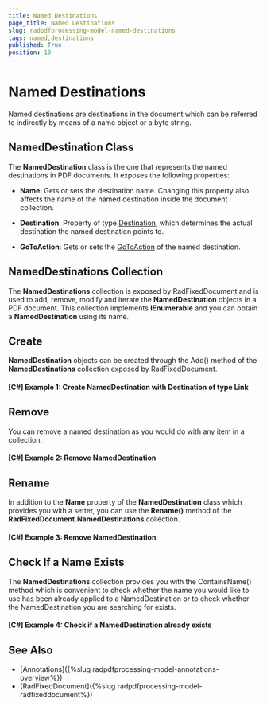 ```yaml
---
title: Named Destinations
page_title: Named Destinations
slug: radpdfprocessing-model-named-destinations
tags: named,destinations
published: True
position: 10
---
```


# Named Destinations

Named destinations are destinations in the document which can be referred to indirectly by means of a name object or a byte string.

## NamedDestination Class

The **NamedDestination** class is the one that represents the named destinations in PDF documents. It exposes the following properties:
      

* **Name**: Gets or sets the destination name. Changing this property also affects the name of the named destination inside the document collection.
          

* **Destination**: Property of type [Destination](https://docs.telerik.com/devtools/document-processing/api/Telerik.Windows.Documents.Fixed.Model.Navigation.Destination.html), which determines the actual destination the named destination points to. 
          
* **GoToAction**: Gets or sets the [GoToAction](https://docs.telerik.com/devtools/document-processing/api/Telerik.Windows.Documents.Fixed.Model.Actions.GoToAction.html) of the named destination.


## NamedDestinations Collection

The **NamedDestinations** collection is exposed by RadFixedDocument and is used to add, remove, modify and iterate the **NamedDestination** objects in a PDF document. This collection implements **IEnumerable** and you can obtain a **NamedDestination** using its name.

## Create  

**NamedDestination** objects can be created through the Add() method of the **NamedDestinations** collection exposed by RadFixedDocument.

#### __[C#] Example 1: Create NamedDestination with Destination of type Link__

<snippet id='codeblock_110'/>

## Remove

You can remove a named destination as you would do with any item in a collection.

#### __[C#] Example 2: Remove NamedDestination__

<snippet id='codeblock_111'/>

## Rename 

In addition to the **Name** property of the **NamedDestination** class which provides you with a setter, you can use the **Rename()** method of the **RadFixedDocument.NamedDestinations** collection.

#### __[C#] Example 3: Remove NamedDestination__

<snippet id='codeblock_112'/>

## Check If a Name Exists

The **NamedDestinations** collection provides you with the ContainsName() method which is convenient to check whether the name you would like to use has been already applied to a NamedDestination or to check whether the NamedDestination you are searching for exists.

#### __[C#] Example 4: Check if a NamedDestination already exists__

<snippet id='codeblock_113'/>

## See Also 

* [Annotations]({%slug radpdfprocessing-model-annotations-overview%})
* [RadFixedDocument]({%slug radpdfprocessing-model-radfixeddocument%})